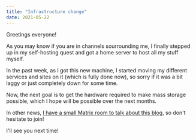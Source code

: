 ```yaml
---
title: "Infrastructure change"
date: 2021-05-22
---
```


Greetings everyone!

As you may know if you are in channels sourrounding me, I finally stepped up in my self-hosting quest and got a home server to host all my stuff myself.

In the past week, as I got this new machine, I started moving my different services and sites on it (which is fully done now), so sorry if it was a bit laggy or just completely down for some time.

Now, the next goal is to get the hardware required to make mass storage possible, which I hope will be possible over the next months.

In other news, [I have a small Matrix room to talk about this blog](https://matrix.to/#/#home:jae.fi?via=jae.fi), so don't hesitate to join!

I'll see you next time!
